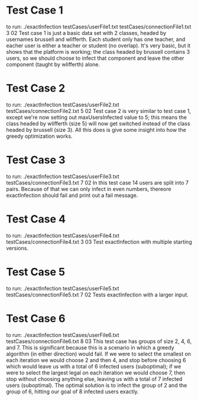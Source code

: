 # Test Case 1
to run:
./exactInfection testCases/userFile1.txt testCases/connectionFile1.txt 3 02
Test case 1 is just a basic data set with 2 classes, headed by usernames brussell and wlifferth. Each student only has one teacher, and eacher user is either a teacher or student (no overlap). It's very basic, but it shows that the platform is working; the class headed by brussell contains 3 users, so we should choose to infect that component and leave the other component (taught by wlifferth) alone. 

# Test Case 2
to run:
./exactInfection testCases/userFile2.txt testCases/connectionFile2.txt 5 02
Test case 2 is very similar to test case 1, except we're now setting out maxUsersInfected value to 5; this means the class headed by wlifferth (size 5) will now get switched instead of the class headed by brussell (size 3). All this does is give some insight into how the greedy optimization works. 

# Test Case 3
to run:
./exactInfection testCases/userFile3.txt testCases/connectionFile3.txt 7 02
In this test case 14 users are split into 7 pairs. Because of that we can only infect in even numbers, thereore exactInfection should fail and print out a fail message. 

# Test Case 4
to run:
./exactInfection testCases/userFile4.txt testCases/connectionFile4.txt 3 03
Test exactInfection with multiple starting versions.


# Test Case 5
to run:
./exactInfection testCases/userFile5.txt testCases/connectionFile5.txt 7 02
Tests exactInfection with a larger input.

# Test Case 6
to run:
./exactInfection testCases/userFile6.txt testCases/connectionFile6.txt 8 03
This test case has groups of size 2, 4, 6, and 7. This is significant because this is a scenario in which a greedy algorithm (in either direction) would fail. If we were to select the smallest on each iteration we would choose 2 and then 4, and stop before choosing 6 which would leave us with a total of 6 infected users (suboptimal); if we were to select the largest legal on each iteration we would choose 7, then stop without choosing anything else, leaving us with a total of 7 infected users (suboptimal). The optimal solution is to infect the group of 2 and the group of 6, hitting our goal of 8 infected users exactly.
